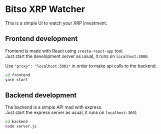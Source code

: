 # Bitso XRP Watcher

This is a simple UI to watch your XRP investment.

## Frontend development
Frontend is made with React using `create-react-app` tool.  
Just start the development server as usual, it runs on `localhost:3000`.

Use `"proxy": "localhost:3001"` in order to make api calls to the backend.

```bash
cd frontend
yarn start
```

## Backend development
The backend is a simple API mad with express.  
Just start the express server as usual, it runs on `localhost:3001`

```bash
cd backend
node server.js
```
